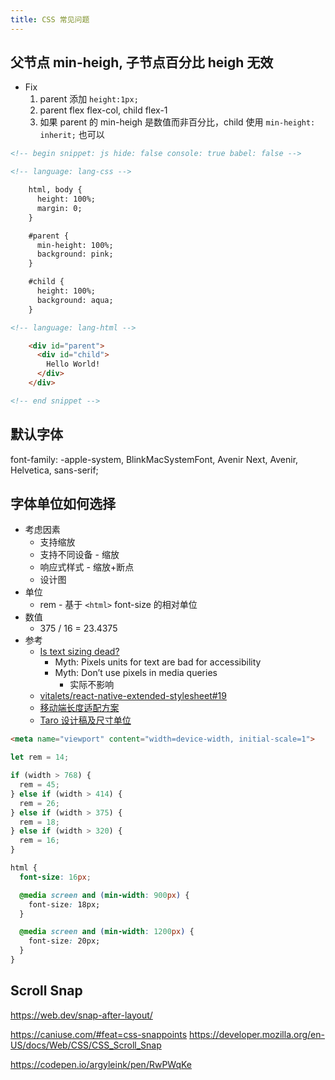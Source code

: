 ```yaml
---
title: CSS 常见问题
---
```


## 父节点 min-heigh, 子节点百分比 heigh 无效
* Fix
  1. parent 添加 `height:1px;`
  2. parent flex flex-col, child flex-1
  3. 如果 parent 的 min-heigh 是数值而非百分比，child 使用 `min-height: inherit;` 也可以

```html
<!-- begin snippet: js hide: false console: true babel: false -->

<!-- language: lang-css -->

    html, body {
      height: 100%;
      margin: 0;
    }

    #parent {
      min-height: 100%;
      background: pink;
    }

    #child {
      height: 100%;
      background: aqua;
    }

<!-- language: lang-html -->

    <div id="parent">
      <div id="child">
        Hello World!
      </div>
    </div>

<!-- end snippet -->
```

## 默认字体

font-family: -apple-system, BlinkMacSystemFont, Avenir Next, Avenir, Helvetica, sans-serif;

## 字体单位如何选择
* 考虑因素
  * 支持缩放
  * 支持不同设备 - 缩放
  * 响应式样式 - 缩放+断点
  * 设计图
* 单位
  * rem - 基于 `<html>` font-size 的相对单位
* 数值
  * 375 / 16 = 23.4375
* 参考
  * [Is text sizing dead?](https://alastairc.ac/2017/11/is-text-sizing-dead/)
    * Myth: Pixels units for text are bad for accessibility
    * Myth: Don’t use pixels in media queries
      * 实际不影响
  * [vitalets/react-native-extended-stylesheet#19](https://github.com/vitalets/react-native-extended-stylesheet/issues/19)
  * [移动端长度适配方案](https://github.com/wscj/blog/issues/14)
  * [Taro 设计稿及尺寸单位](https://nervjs.github.io/taro/docs/size.html)


```html
<meta name="viewport" content="width=device-width, initial-scale=1">
```


```js
let rem = 14;

if (width > 768) {
  rem = 45;
} else if (width > 414) {
  rem = 26;
} else if (width > 375) {
  rem = 18;
} else if (width > 320) {
  rem = 16;
}
```

```css
html {
  font-size: 16px;

  @media screen and (min-width: 900px) {
    font-size: 18px;
  }

  @media screen and (min-width: 1200px) {
    font-size: 20px;
  }
}
```

## Scroll Snap

https://web.dev/snap-after-layout/

https://caniuse.com/#feat=css-snappoints
https://developer.mozilla.org/en-US/docs/Web/CSS/CSS_Scroll_Snap

https://codepen.io/argyleink/pen/RwPWqKe
